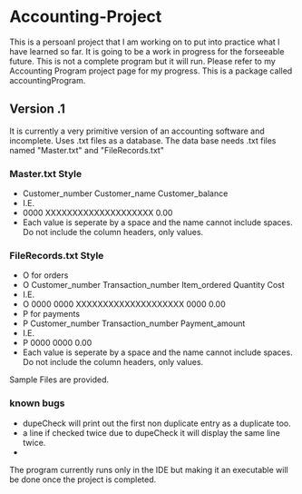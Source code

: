# Accounting-Project
This is a persoanl project that I am working on to put into practice what I have learned so far.
It is going to be a work in progress for the forseeable future.
This is not a complete program but it will run. 
Please refer to my Accounting Program project page for my progress. 
This is a package called accountingProgram.

## Version .1
It is currently a very primitive version of an accounting software and incomplete.
Uses .txt files as a database.
The data base needs .txt files named "Master.txt" and "FileRecords.txt"

### Master.txt Style
- Customer_number	   Customer_name	     Customer_balance
- I.E.
- 0000 XXXXXXXXXXXXXXXXXXXX	0.00
- Each value is seperate by a space and the name cannot include spaces. Do not include the column headers, only values.

### FileRecords.txt Style
- O for orders
- O	Customer_number	Transaction_number	Item_ordered	Quantity Cost
- I.E.
- O 0000 0000 XXXXXXXXXXXXXXXXXXXX 0000 0.00
- P for payments
- P	Customer_number	Transaction_number Payment_amount		
- I.E.
- P 0000 0000 0.00
- Each value is seperate by a space and the name cannot include spaces. Do not include the column headers, only values.

Sample Files are provided.
### known bugs
- dupeCheck will print out the first non duplicate entry as a duplicate too.
- a line if checked twice due to dupeCheck it will display the same line twice.
- 
The program currently runs only in the IDE but making it an executable will be done once the project is completed.
